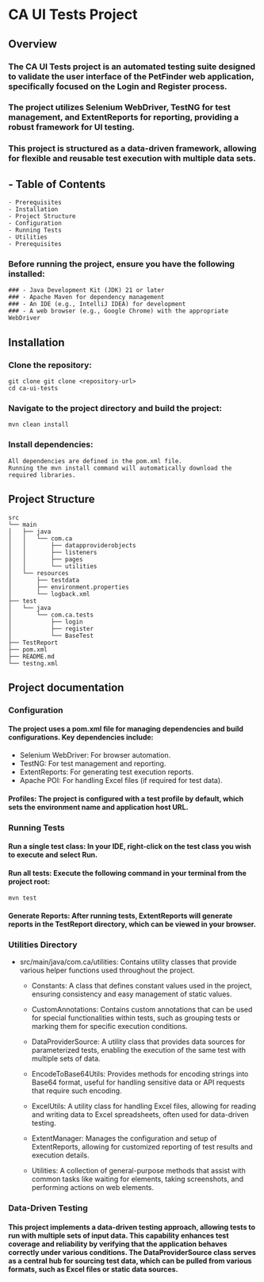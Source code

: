 # CA UI Tests Project

## Overview

### The CA UI Tests project is an automated testing suite designed to validate the user interface of the PetFinder web application, specifically focused on the Login and Register process.

### The project utilizes Selenium WebDriver, TestNG for test management, and ExtentReports for reporting, providing a robust framework for UI testing.

### This project is structured as a data-driven framework, allowing for flexible and reusable test execution with multiple data sets.

## - Table of Contents

    - Prerequisites
    - Installation
    - Project Structure
    - Configuration
    - Running Tests
    - Utilities
    - Prerequisites

### Before running the project, ensure you have the following installed:

    ### - Java Development Kit (JDK) 21 or later
    ### - Apache Maven for dependency management
    ### - An IDE (e.g., IntelliJ IDEA) for development
    ### - A web browser (e.g., Google Chrome) with the appropriate WebDriver

## Installation

### Clone the repository:

    git clone git clone <repository-url>
    cd ca-ui-tests

### Navigate to the project directory and build the project:

    mvn clean install

### Install dependencies:

    All dependencies are defined in the pom.xml file. 
    Running the mvn install command will automatically download the required libraries.

## Project Structure

    src
    └── main
    │   ├── java
    │   │   └── com.ca
    │   │       ├── datapproviderobjects
    │   │       ├── listeners
    │   │       ├── pages
    │   │       └── utilities
    │   └── resources
    │       ├── testdata
    │       ├── environment.properties
    │       └── logback.xml
    ├── test
    │   └── java
    │       └── com.ca.tests
    │           ├── login
    │           ├── register
    │           └── BaseTest                          
    ├── TestReport
    ├── pom.xml
    ├── README.md
    └── testng.xml

## Project documentation

### Configuration

#### The project uses a pom.xml file for managing dependencies and build configurations. Key dependencies include:

- Selenium WebDriver: For browser automation.
- TestNG: For test management and reporting.
- ExtentReports: For generating test execution reports.
- Apache POI: For handling Excel files (if required for test data).

#### Profiles: The project is configured with a test profile by default, which sets the environment name and application host URL.

### Running Tests

#### Run a single test class: In your IDE, right-click on the test class you wish to execute and select Run.

#### Run all tests: Execute the following command in your terminal from the project root:

    mvn test

#### Generate Reports: After running tests, ExtentReports will generate reports in the TestReport directory, which can be viewed in your browser.

### Utilities Directory

- src/main/java/com.ca/utilities: Contains utility classes that provide various helper functions used throughout the
  project.

    - Constants: A class that defines constant values used in the project, ensuring consistency and easy management of
      static values.

    - CustomAnnotations: Contains custom annotations that can be used for special functionalities within tests, such as
      grouping tests or marking them for specific execution conditions.

    - DataProviderSource: A utility class that provides data sources for parameterized tests, enabling the execution of
      the same test with multiple sets of data.

    - EncodeToBase64Utils: Provides methods for encoding strings into Base64 format, useful for handling sensitive data
      or API requests that require such encoding.

    - ExcelUtils: A utility class for handling Excel files, allowing for reading and writing data to Excel spreadsheets,
      often used for data-driven testing.

    - ExtentManager: Manages the configuration and setup of ExtentReports, allowing for customized reporting of test
      results and execution details.

    - Utilities: A collection of general-purpose methods that assist with common tasks like waiting for elements, taking
      screenshots, and performing actions on web elements.

### Data-Driven Testing

#### This project implements a data-driven testing approach, allowing tests to run with multiple sets of input data. This capability enhances test coverage and reliability by verifying that the application behaves correctly under various conditions. The DataProviderSource class serves as a central hub for sourcing test data, which can be pulled from various formats, such as Excel files or static data sources.